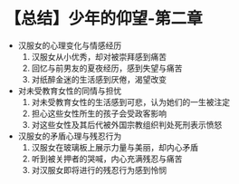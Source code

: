 # 【总结】少年的仰望-第二章

-   汉服女的心理变化与情感经历
    1.  汉服女从小优秀，却对被崇拜感到痛苦
    2.  回忆与前男友的夏夜经历，感到失望与痛苦
    3.  对纸醉金迷的生活感到厌倦，渴望改变
-   对未受教育女性的同情与担忧
    1.  对未受教育女性的生活感到可悲，认为她们的一生被注定
    2.  担心这些女性所生的孩子会受政客影响
    3.  对这些女性及其后代被外国宗教组织判处死刑表示愤怒
-   汉服女的矛盾心理与残忍行为
    1.  汉服女在玻璃板上展示力量与美丽，却内心矛盾
    2.  听到被关押者的哭喊，内心充满残忍与痛苦
    3.  对汉服女即将进行的残忍行为感到怜悯